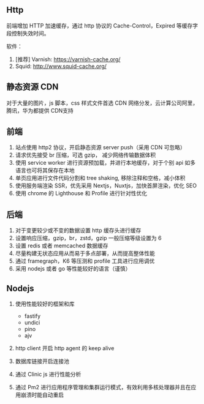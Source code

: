 ## Http 

前端增加 HTTP 加速缓存，通过 http 协议的 Cache-Control，Expired 等缓存字段控制失效时间。

软件：
 1. [推荐] Varnish: https://varnish-cache.org/
 2. Squid: http://www.squid-cache.org/
 
## 静态资源 CDN

对于大量的图片，js 脚本，css 样式文件首选 CDN 网络分发，云计算公司阿里，腾讯，华为都提供 CDN支持

## 前端

1. 站点使用 http2 协议，开启静态资源 server push（采用 CDN  可忽略）
2. 请求优先接受 br 压缩，可选 gzip， 减少网络传输数据体积
3. 使用 service worker 进行资源预加载，并进行本地缓存，对于个别 api 如多语言也可将其保存在本地
4. 单页应用进行文件代码分割和 tree shaking, 移除注释和空格，减小体积
5. 使用服务端渲染 SSR，优先采用 Nextjs，Nuxtjs，加快首屏渲染，优化 SEO
6. 使用 chrome 的 Lighthouse 和 Profile 进行针对性优化

## 后端

1. 对于变更较少或不变的数据设置 http 缓存头进行缓存
2. 设置响应压缩，gzip，br，zstd，gzip 一般压缩等级设置为 6
3. 设置 redis 或者 memcached 数据缓存
4. 尽量构建无状态应用从而易于多点部署，从而提高整体性能
5. 通过 framegraph，K6 等压测和 profile 工具进行应用调优
6. 采用 nodejs 或者 go 等性能较好的语言（谨慎）

## Nodejs

1. 使用性能较好的框架和库
   * fastify
   * undici
   * pino
   * ajv

2. http client 开启 http agent 的 keep alive
3. 数据库链接开启连接池
4. 通过 Clinic js 进行性能分析
5. 通过 Pm2 进行应用程序管理和集群运行模式，有效利用多核处理器并且在应用崩溃时能自动重启
